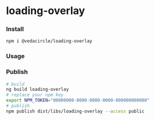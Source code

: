 # loading-overlay

### Install

```bash
npm i @vedacircle/loading-overlay
```

### Usage

### Publish

```bash
# build
ng build loading-overlay
# replace your npm key
export NPM_TOKEN="00000000-0000-0000-0000-000000000000"
# publish
npm publish dist/libs/loading-overlay --access public
```
